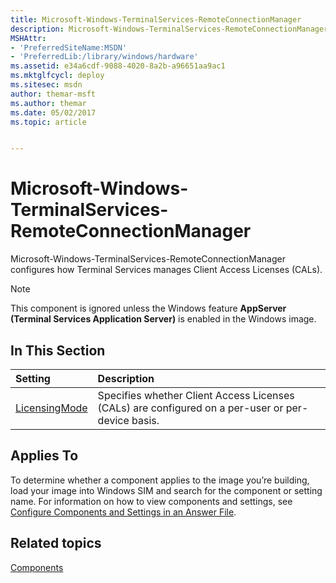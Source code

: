 ```yaml
---
title: Microsoft-Windows-TerminalServices-RemoteConnectionManager
description: Microsoft-Windows-TerminalServices-RemoteConnectionManager
MSHAttr:
- 'PreferredSiteName:MSDN'
- 'PreferredLib:/library/windows/hardware'
ms.assetid: e34a6cdf-9088-4020-8a2b-a96651aa9ac1
ms.mktglfcycl: deploy
ms.sitesec: msdn
author: themar-msft
ms.author: themar
ms.date: 05/02/2017
ms.topic: article


---
```

# Microsoft-Windows-TerminalServices-RemoteConnectionManager

Microsoft-Windows-TerminalServices-RemoteConnectionManager configures how Terminal Services manages Client Access Licenses (CALs).

> [!Note]
> This component is ignored unless the Windows feature **AppServer** **(Terminal Services Application Server)** is enabled in the Windows image.

 

## In This Section

| Setting                 | Description                                                                           |
|:------------------------|:--------------------------------------------------------------------------------------|
| [LicensingMode](microsoft-windows-terminalservices-remoteconnectionmanager-licensingmode.md) | Specifies whether Client Access Licenses (CALs) are configured on a per-user or per-device basis. |

## Applies To

To determine whether a component applies to the image you’re building, load your image into Windows SIM and search for the component or setting name. For information on how to view components and settings, see [Configure Components and Settings in an Answer File](https://docs.microsoft.com/en-us/windows-hardware/customize/desktop/wsim/configure-components-and-settings-in-an-answer-file).

## Related topics

[Components](components-b-unattend.md)
